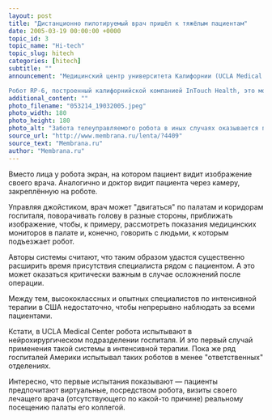 ```yaml
---
layout: post
title: "Дистанционно пилотируемый врач пришёл к тяжёлым пациентам"
date: 2005-03-19 00:00:00 +0000
topic_id: 3
topic_name: "Hi-tech"
topic_slug: hitech
categories: [hitech]
subtitle: ""
announcement: "Медицинский центр университета Калифорнии (UCLA Medical Center) стал первым в мире госпиталем, который применил робота-врача в отделении интенсивной терапии.

Робот RP-6, построенный калифорнийской компанией InTouch Health, это мобильная система удалённого присутствия, позволяющая врачу общаться с пациентом, находясь дома, в другом госпитале или в офисе."
additional_content: ""
photo_filename: "053214_19032005.jpeg"
photo_width: 180
photo_height: 180
photo_alt: "Забота телеуправляемого робота в иных случаях оказывается предпочтительней визита живого человека (фото с сайта sciencedaily.com)."
source_url: "http://www.membrana.ru/lenta/?4409"
source_text: "Membrana.ru"
author: "Membrana.ru"
---
```

Вместо лица у робота экран, на котором пациент видит изображение своего врача. Аналогично и доктор видит пациента через камеру, закреплённую на роботе.

Управляя джойстиком, врач может "двигаться" по палатам и коридорам госпиталя, поворачивать голову в разные стороны, приближать изображение, чтобы, к примеру, рассмотреть показания медицинских мониторов в палате и, конечно, говорить с людьми, к которым подъезжает робот.

Авторы системы считают, что таким образом удастся существенно расширить время присутствия специалиста рядом с пациентом. А это может оказаться критически важным в случае осложнений после операции.

Между тем, высококлассных и опытных специалистов по интенсивной терапии в США недостаточно, чтобы непрерывно наблюдать за всеми пациентами.

Кстати, в UCLA Medical Center робота испытывают в нейрохирургическом подразделении госпиталя. И это первый случай применения такой системы в интенсивной терапии. Пока же ряд госпиталей Америки испытывал таких роботов в менее "ответственных" отделениях.

Интересно, что первые испытания показывают — пациенты предпочитают виртуальные, посредством робота, визиты своего лечащего врача (отсутствующего по какой-то причине) реальному посещению палаты его коллегой.
